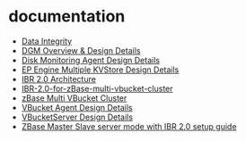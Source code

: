 documentation
=============

* [Data Integrity](https://github.com/zbase/documentation/wiki/Data-Integrity)
* [DGM Overview & Design Details](https://github.com/zbase/documentation/wiki/DGM-Overview-&-Design-Details)
* [Disk Monitoring Agent Design Details](https://github.com/zbase/documentation/wiki/Disk-Monitoring-Agent-Design-Details)
* [EP Engine Multiple KVStore Design Details](https://github.com/zbase/documentation/wiki/EP-Engine-Multiple-KVStore-Design-Details)
* [IBR 2.0 Architecture](https://github.com/zbase/documentation/wiki/IBR-2.0-Architecture)
* [IBR-2.0-for-zBase-multi-vbucket-cluster](https://github.com/zbase/documentation/wiki/IBR-with-Multiple-VBucket-Architecture)
* [zBase Multi VBucket Cluster](https://github.com/zbase/documentation/wiki/zBase-Multi-VBucket-Cluster)
* [VBucket Agent Design Details](https://github.com/zbase/documentation/wiki/VBucket-Agent-Design-Details)
* [VBucketServer Design Details](https://github.com/zbase/documentation/wiki/VBucketServer-Design-Details)
* [ZBase Master Slave server mode with IBR 2.0 setup guide](https://github.com/zbase/documentation/wiki/ZBase-Master-Slave-server-mode-with-IBR-2.0-setup-guide)
